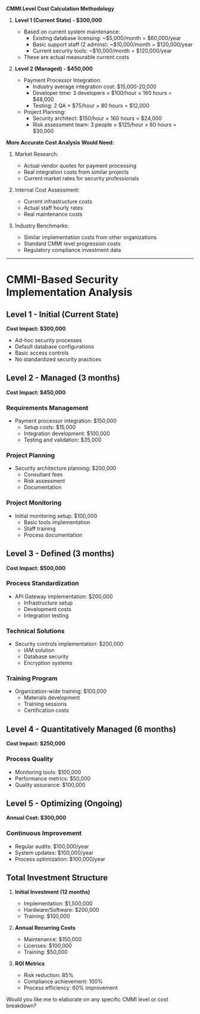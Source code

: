 **CMMI Level Cost Calculation Methodology**

1. **Level 1 (Current State) - $300,000**
   * Based on current system maintenance:
     - Existing database licensing: ~$5,000/month = $60,000/year
     - Basic support staff (2 admins): ~$10,000/month = $120,000/year
     - Current security tools: ~$10,000/month = $120,000/year
   * These are actual measurable current costs

2. **Level 2 (Managed) - $450,000**
   * Payment Processor Integration:
     - Industry average integration cost: $15,000-20,000
     - Developer time: 3 developers × $100/hour × 160 hours = $48,000
     - Testing: 2 QA × $75/hour × 80 hours = $12,000
   * Project Planning:
     - Security architect: $150/hour × 160 hours = $24,000
     - Risk assessment team: 3 people × $125/hour × 80 hours = $30,000

**More Accurate Cost Analysis Would Need:**
1. Market Research:
   * Actual vendor quotes for payment processing
   * Real integration costs from similar projects
   * Current market rates for security professionals

2. Internal Cost Assessment:
   * Current infrastructure costs
   * Actual staff hourly rates
   * Real maintenance costs

3. Industry Benchmarks:
   * Similar implementation costs from other organizations
   * Standard CMMI level progression costs
   * Regulatory compliance investment data

- - - - - - - 

# CMMI-Based Security Implementation Analysis

## Level 1 - Initial (Current State)
**Cost Impact: $300,000**
- Ad-hoc security processes
- Default database configurations
- Basic access controls
- No standardized security practices

## Level 2 - Managed (3 months)
**Cost Impact: $450,000**
### Requirements Management
- Payment processor integration: $150,000
  - Setup costs: $15,000
  - Integration development: $100,000
  - Testing and validation: $35,000

### Project Planning
- Security architecture planning: $200,000
  - Consultant fees
  - Risk assessment
  - Documentation

### Project Monitoring
- Initial monitoring setup: $100,000
  - Basic tools implementation
  - Staff training
  - Process documentation

## Level 3 - Defined (3 months)
**Cost Impact: $500,000**
### Process Standardization
- API Gateway implementation: $200,000
  - Infrastructure setup
  - Development costs
  - Integration testing

### Technical Solutions
- Security controls implementation: $200,000
  - IAM solution
  - Database security
  - Encryption systems

### Training Program
- Organization-wide training: $100,000
  - Materials development
  - Training sessions
  - Certification costs

## Level 4 - Quantitatively Managed (6 months)
**Cost Impact: $250,000**
### Process Quality
- Monitoring tools: $100,000
- Performance metrics: $50,000
- Quality assurance: $100,000

## Level 5 - Optimizing (Ongoing)
**Annual Cost: $300,000**
### Continuous Improvement
- Regular audits: $100,000/year
- System updates: $100,000/year
- Process optimization: $100,000/year

## Total Investment Structure
1. **Initial Investment (12 months)**
   - Implementation: $1,500,000
   - Hardware/Software: $200,000
   - Training: $100,000

2. **Annual Recurring Costs**
   - Maintenance: $150,000
   - Licenses: $100,000
   - Training: $50,000

3. **ROI Metrics**
   - Risk reduction: 85%
   - Compliance achievement: 100%
   - Process efficiency: 60% improvement

Would you like me to elaborate on any specific CMMI level or cost breakdown?